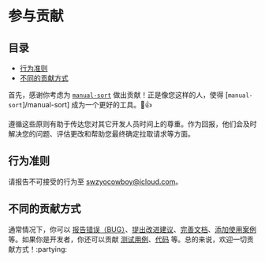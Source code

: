 # 参与贡献

## 目录
- [行为准则](#行为准则)
- [不同的贡献方式](#不同的贡献方式)

首先，感谢你考虑为 [`manual-sort`][manual-sort] 做出贡献！正是像您这样的人，使得 [`manual-sort`]/manual-sort] 成为一个更好的工具。:tada::+1:

[manual-sort]: https://github.com/iTonyYo/manual-sort

遵循这些原则有助于传达您对其它开发人员时间上的尊重。作为回报，他们会及时解决您的问题、评估更改和帮助您最终确定拉取请求等方面。

## 行为准则

请报告不可接受的行为至 [swzyocowboy@icloud.com][mailto]。

[mailto]: mailto:swzyocowboy@icloud.com

## 不同的贡献方式

通常情况下，你可以 [报告错误（BUG）][报告错误（BUG）]、[提出改进建议][提出改进建议]、[完善文档][完善文档]、[添加使用案例][添加使用案例] 等。如果你是开发者，你还可以贡献 [测试用例][测试用例]、[代码][贡献代码] 等。总的来说，欢迎一切贡献方式！:partying:

[添加使用案例]: #
[报告错误（BUG）]: #
[完善文档]: #
[提出改进建议]: #
[测试用例]: #
[贡献代码]: #
